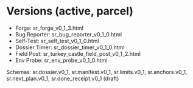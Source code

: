 # Versions (active, parcel)

- Forge: sr_forge_v0_1_3.html
- Bug Reporter: sr_bug_reporter_v0_1_0.html
- Self-Test: sr_self_test_v0_1_0.html
- Dossier Timer: sr_dossier_timer_v0_1_0.html
- Field Post: sr_turkey_castle_field_post_v0_1_2.html
- Env Probe: sr_env_probe_v0_1_0.html

Schemas: sr.dossier.v0_1, sr.manifest.v0_1, sr.limits.v0_1, sr.anchors.v0_1, sr.next_plan.v0_1, sr.done_receipt.v0_1 (draft)

